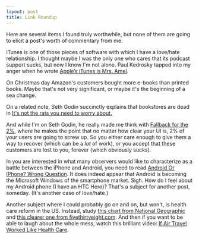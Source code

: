 ```yaml
---
layout: post
title: Link Roundup
---
```


Here are several items I found truly worthwhile, but none of them are going to elicit a post's worth of commentary from me.

iTunes is one of those pieces of software with which I have a love/hate relationship. I thought maybe I was the only one who cares that its podcast support sucks, but now I know I'm not alone. Paul Kedrosky tapped into my anger when he wrote [Apple’s iTunes is Mrs. Amel](http://paul.kedrosky.com/archives/2009/12/apple_itunes_is.html).

On Christmas day Amazon's customers bought more e-books than printed books. Maybe that's not very significant, or maybe it's the beginning of a sea change. 

On a related note, Seth Godin succinctly explains that bookstores are dead in [It's not the rats you need to worry about.](http://sethgodin.typepad.com/seths_blog/2009/12/its-not-the-rats-you-need-to-worry-about.html)

And while I'm on Seth Godin, he really made me think with [Fallback for the 2%](http://sethgodin.typepad.com/seths_blog/2009/12/fallback-for-the-2.html), where he makes the point that no matter how clear your UI is, 2% of your users are going to screw up. So you either care enough to give them a way to recover (which can be a _lot_ of work), or you accept that these customers are lost to you, forever (which obviously sucks). 

In you are interested in what many observers would like to characterize as a battle between the iPhone and Android, you need to read [Android Or IPhone? Wrong Question](http://abovethecrowd.com/2010/01/05/android-or-iphone-wrong-question/). It does indeed appear that Android is becoming the Microsoft Windows of the smartphone market. Sigh. How do I feel about my Android phone (I have an HTC Hero)? That's a subject for another post, someday. (It's another case of love/hate.)

Another subject where I could probably go on and on, but won't, is health care reform in the US. Instead, study [this chart from National Geographic](http://blogs.ngm.com/.a/6a00e0098226918833012876674340970c-800wi) and [this clearer one from fivethirtyeight.com](http://www.fivethirtyeight.com/2010/01/healthcare-spending-and-life-expectancy.html). And then if you want to be able to laugh about the whole mess, watch this brilliant video: [If Air Travel Worked Like Health Care](http://andrewsullivan.theatlantic.com/the_daily_dish/2010/01/if-air-travel-worked-like-health-care-.html).

